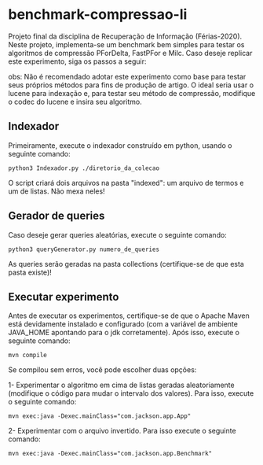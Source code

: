benchmark-compressao-li
=======================

Projeto final da disciplina de Recuperação de Informação (Férias-2020). Neste projeto, implementa-se um benchmark bem simples para testar os algoritmos de compressão PForDelta, FastPFor e Milc. Caso deseje replicar este experimento, siga os passos a seguir:

obs: Não é recomendado adotar este experimento como base para testar seus próprios métodos para fins de produção de artigo. O ideal seria usar o lucene para indexação e, para testar seu método de compressão, modifique o codec do lucene e insira seu algoritmo.

Indexador
---------

Primeiramente, execute o indexador construído em python, usando o seguinte comando:

	python3 Indexador.py ./diretorio_da_colecao
	
O script criará dois arquivos na pasta "indexed": um arquivo de termos e um de listas. Não mexa neles!

Gerador de queries
------------------

Caso deseje gerar queries aleatórias, execute o seguinte comando:

 	python3 queryGenerator.py numero_de_queries
	
As queries serão geradas na pasta collections (certifique-se de que esta pasta existe)!

Executar experimento
-------------------------
Antes de executar os experimentos, certifique-se de que o Apache Maven está devidamente instalado e configurado (com a variável de ambiente JAVA_HOME apontando para o jdk corretamente). Após isso, execute o seguinte comando:

	mvn compile
	
Se compilou sem erros, você pode escolher duas opções:

1- Experimentar o algoritmo em cima de listas geradas aleatoriamente (modifique o código para mudar o intervalo dos valores). Para isso, execute o seguinte comando:

	mvn exec:java -Dexec.mainClass="com.jackson.app.App"
	
2- Experimentar com o arquivo invertido. Para isso execute o seguinte comando:

	mvn exec:java -Dexec.mainClass="com.jackson.app.Benchmark"

